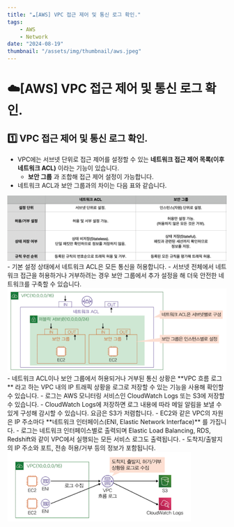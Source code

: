 ```yaml
---
title: "☁️[AWS] VPC 접근 제어 및 통신 로그 확인."
tags:
    - AWS
    - Network
date: "2024-08-19"
thumbnail: "/assets/img/thumbnail/aws.jpeg"
---
```


# ☁️[AWS] VPC 접근 제어 및 통신 로그 확인.

## 1️⃣ VPC 접근 제어 및 통신 로그 확인.
- VPC에는 서브넷 단위로 접근 제어를 설정할 수 있는 **네트워크 접근 제어 목록(이후 네트워크 ACL)** 이라는 기능이 있습니다.
    - **보안 그룹** 과 조합해 접근 제어 설정이 가능합니다.
- 네트워크 ACL과 보안 그룹과의 차이는 다음 표와 같습니다.
<img src = "https://github.com/devKobe24/images2/blob/main/AWS/AWS-ACL-SG.png?raw=true">
- 기본 설정 상태에서 네트워크 ACL은 모든 통신을 허용합니다.
    - 서브넷 전체에서 네트워크 접근을 허용하거나 거부하려는 경우 보안 그룹에서 추가 설정을 해 더욱 안전한 네트워크를 구축할 수 있습니다.
<img src = "https://github.com/devKobe24/images2/blob/main/AWS/AWS-ACL.png?raw=true">
- 네트워크 ACL이나 보안 그룹에서 허용되거나 거부된 통신 상황은 **VPC 흐름 로그** 라고 하는 VPC 내의 IP 트래픽 상황을 로그로 저장할 수 있는 기능을 사용해 확인할 수 있습니다.
    - 로그는 AWS 모니터링 서비스인 CloudWatch Logs 또는 S3에 저장할 수 있습니다.
        - CloudWatch Logs에 저장하면 로그 내용에 따라 메일 알림을 보낼 수 있게 구성해 감시할 수 있습니다. 요금은 S3가 저렴합니다.
- EC2와 같은 VPC의 자원은 IP 주소마다 **네트워크 인터페이스(ENI, Elastic Network Interface)** 를 가집니다.
    - 로그는 네트워크 인터페이스별로 출력되며 Elastic Load Balancing, RDS, Redshift와 같이 VPC에서 실행되는 모든 서비스 로그도 출력됩니다.
        - 도착지/출발지의 IP 주소와 포트, 전송 허용/거부 등의 정보가 포함됩니다.
<img src = "https://github.com/devKobe24/images2/blob/main/AWS/AWS-VPC-LOG.png?raw=true">
